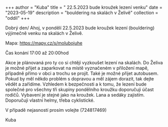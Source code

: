 +++
author = "Kuba"
title = " 22.5.2023 bude kroužek lezení venku"
date = "2023-05-19"
description = "bouldering na skalách v Želivě"
collection = "oddil"
+++

Dobrý den/ Ahoj, v pondělí 22.5.2023 bude kroužek lezení (bouldering) výjimečně venku na skalách v Želivě.

Mapa: https://mapy.cz/s/molubojuhe

Čas konání 17:00 až 20:00hod

Akce je plánovaná pro ty co si chtějí vyzkoušet lezení na skalách.
Do Želiva je možné přijet a zaparkovat na místě vyznačeném v přiložení mapě, případně přímo v obci a trochu se projít. Také je možné přijet autobusem. Pokud by měl někdo problém s dopravou a měl zájem dorazit, tak dejte vědět a zařídíme. Vzhledem k bezpečnosti a k tomu, že lezení bude společné pro všechny tři skupiny pondělního kroužku doporučuji účast rodičů.
Vybavení je stejné jako na kroužek. Lana a sedáky zajistím. Doporučuji vlastní helmy, třeba cyklistické.

V případě nejasností prosím volejte (724817469)

Kuba 
